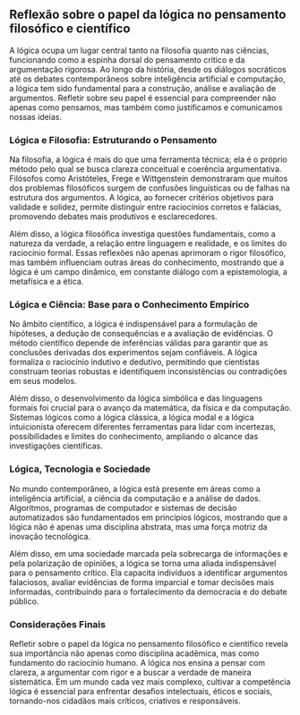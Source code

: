 
## Reflexão sobre o papel da lógica no pensamento filosófico e científico

A lógica ocupa um lugar central tanto na filosofia quanto nas ciências, funcionando como a espinha dorsal do pensamento crítico e da argumentação rigorosa. Ao longo da história, desde os diálogos socráticos até os debates contemporâneos sobre inteligência artificial e computação, a lógica tem sido fundamental para a construção, análise e avaliação de argumentos. Refletir sobre seu papel é essencial para compreender não apenas como pensamos, mas também como justificamos e comunicamos nossas ideias.

### Lógica e Filosofia: Estruturando o Pensamento

Na filosofia, a lógica é mais do que uma ferramenta técnica; ela é o próprio método pelo qual se busca clareza conceitual e coerência argumentativa. Filósofos como Aristóteles, Frege e Wittgenstein demonstraram que muitos dos problemas filosóficos surgem de confusões linguísticas ou de falhas na estrutura dos argumentos. A lógica, ao fornecer critérios objetivos para validade e solidez, permite distinguir entre raciocínios corretos e falácias, promovendo debates mais produtivos e esclarecedores.

Além disso, a lógica filosófica investiga questões fundamentais, como a natureza da verdade, a relação entre linguagem e realidade, e os limites do raciocínio formal. Essas reflexões não apenas aprimoram o rigor filosófico, mas também influenciam outras áreas do conhecimento, mostrando que a lógica é um campo dinâmico, em constante diálogo com a epistemologia, a metafísica e a ética.

### Lógica e Ciência: Base para o Conhecimento Empírico

No âmbito científico, a lógica é indispensável para a formulação de hipóteses, a dedução de consequências e a avaliação de evidências. O método científico depende de inferências válidas para garantir que as conclusões derivadas dos experimentos sejam confiáveis. A lógica formaliza o raciocínio indutivo e dedutivo, permitindo que cientistas construam teorias robustas e identifiquem inconsistências ou contradições em seus modelos.

Além disso, o desenvolvimento da lógica simbólica e das linguagens formais foi crucial para o avanço da matemática, da física e da computação. Sistemas lógicos como a lógica clássica, a lógica modal e a lógica intuicionista oferecem diferentes ferramentas para lidar com incertezas, possibilidades e limites do conhecimento, ampliando o alcance das investigações científicas.

### Lógica, Tecnologia e Sociedade

No mundo contemporâneo, a lógica está presente em áreas como a inteligência artificial, a ciência da computação e a análise de dados. Algoritmos, programas de computador e sistemas de decisão automatizados são fundamentados em princípios lógicos, mostrando que a lógica não é apenas uma disciplina abstrata, mas uma força motriz da inovação tecnológica.

Além disso, em uma sociedade marcada pela sobrecarga de informações e pela polarização de opiniões, a lógica se torna uma aliada indispensável para o pensamento crítico. Ela capacita indivíduos a identificar argumentos falaciosos, avaliar evidências de forma imparcial e tomar decisões mais informadas, contribuindo para o fortalecimento da democracia e do debate público.

### Considerações Finais

Refletir sobre o papel da lógica no pensamento filosófico e científico revela sua importância não apenas como disciplina acadêmica, mas como fundamento do raciocínio humano. A lógica nos ensina a pensar com clareza, a argumentar com rigor e a buscar a verdade de maneira sistemática. Em um mundo cada vez mais complexo, cultivar a competência lógica é essencial para enfrentar desafios intelectuais, éticos e sociais, tornando-nos cidadãos mais críticos, criativos e responsáveis.
```
